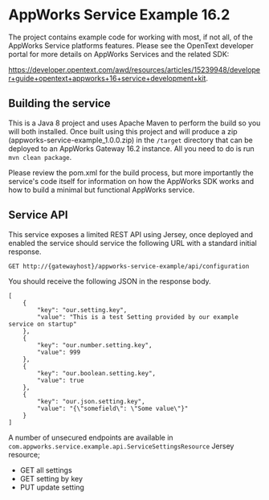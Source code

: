 # AppWorks Service Example 16.2

The project contains example code for working with most, if not all, of the AppWorks Service platforms features. Please
see the OpenText developer portal for more details on AppWorks Services and the related SDK:  

https://developer.opentext.com/awd/resources/articles/15239948/developer+guide+opentext+appworks+16+service+development+kit.
 
## Building the service
 
This is a Java 8 project and uses Apache Maven to perform the build so you will both installed. Once built using this 
project and will produce a zip (appworks-service-example_1.0.0.zip) in the `/target` directory that can be deployed 
to an AppWorks Gateway 16.2 instance. All you need to do is run `mvn clean package`.

Please review the pom.xml for the build process, but more importantly the service's code itself for information on 
how the AppWorks SDK works and how to build a minimal but functional AppWorks service.

## Service API

This service exposes a limited REST API using Jersey, once deployed and enabled the service should service the following URL 
with a standard initial response.

`GET http://{gatewayhost}/appworks-service-example/api/configuration` 

You should receive the following JSON in the response body.

```
[
    {
        "key": "our.setting.key",
        "value": "This is a test Setting provided by our example service on startup"
    },
    {
        "key": "our.number.setting.key",
        "value": 999
    },
    {
        "key": "our.boolean.setting.key",
        "value": true
    },
    {
        "key": "our.json.setting.key",
        "value": "{\"somefield\": \"Some value\"}"
    }
]
```

A number of unsecured endpoints are available in `com.appworks.service.example.api.ServiceSettingsResource` Jersey resource;
- GET all settings
- GET setting by key
- PUT update setting 

